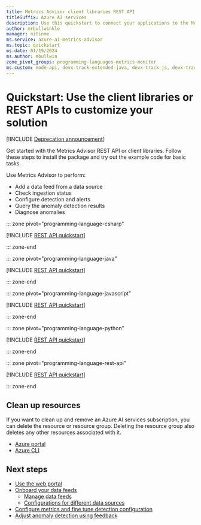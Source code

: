 ```yaml
---
title: Metrics Advisor client libraries REST API
titleSuffix: Azure AI services
description: Use this quickstart to connect your applications to the Metrics Advisor API from Azure AI services.
author: mrbullwinkle
manager: nitinme
ms.service: azure-ai-metrics-advisor
ms.topic: quickstart
ms.date: 01/19/2024
ms.author: mbullwin
zone_pivot_groups: programming-languages-metrics-monitor
ms.custom: mode-api, devx-track-extended-java, devx-track-js, devx-track-python
---
```


# Quickstart: Use the client libraries or REST APIs to customize your solution

[!INCLUDE [Deprecation announcement](../includes/deprecation.md)]

Get started with the Metrics Advisor REST API or client libraries. Follow these steps to install the package and try out the example code for basic tasks.

Use Metrics Advisor to perform:

* Add a data feed from a data source
* Check ingestion status
* Configure detection and alerts 
* Query the anomaly detection results
* Diagnose anomalies


::: zone pivot="programming-language-csharp"

[!INCLUDE [REST API quickstart](../includes/quickstarts/csharp.md)]

::: zone-end

::: zone pivot="programming-language-java"

[!INCLUDE [REST API quickstart](../includes/quickstarts/java.md)]

::: zone-end

::: zone pivot="programming-language-javascript"

[!INCLUDE [REST API quickstart](../includes/quickstarts/javascript.md)]

::: zone-end

::: zone pivot="programming-language-python"

[!INCLUDE [REST API quickstart](../includes/quickstarts/python.md)]

::: zone-end

::: zone pivot="programming-language-rest-api"

[!INCLUDE [REST API quickstart](../includes/quickstarts/rest-api.md)]

::: zone-end

## Clean up resources

If you want to clean up and remove an Azure AI services subscription, you can delete the resource or resource group. Deleting the resource group also deletes any other resources associated with it.

* [Azure portal](../../../ai-services/multi-service-resource.md?pivots=azportal#clean-up-resources)
* [Azure CLI](../../../ai-services/multi-service-resource.md?pivots=azcli#clean-up-resources)

## Next steps

- [Use the web portal](web-portal.md)
- [Onboard your data feeds](../how-tos/onboard-your-data.md)
    - [Manage data feeds](../how-tos/manage-data-feeds.md)
    - [Configurations for different data sources](../data-feeds-from-different-sources.md)
- [Configure metrics and fine tune detection configuration](../how-tos/configure-metrics.md)
- [Adjust anomaly detection using feedback](../how-tos/anomaly-feedback.md)

